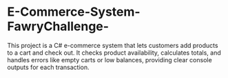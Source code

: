 # E-Commerce-System-FawryChallenge-
This project is a C# e-commerce system that lets customers add products to a cart and check out. It checks product availability, calculates totals, and handles errors like empty carts or low balances, providing clear console outputs for each transaction.
